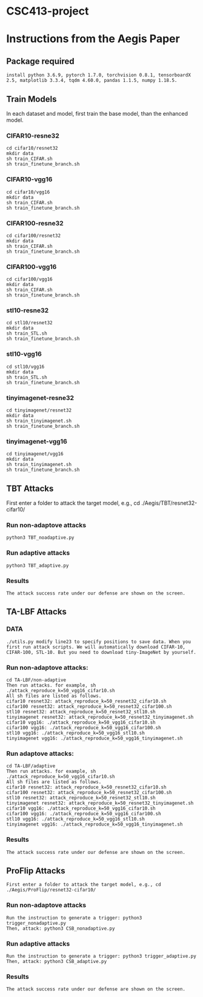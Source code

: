 # CSC413-project

# Instructions from the Aegis Paper

## Package required

    install python 3.6.9, pytorch 1.7.0, torchvision 0.8.1, tensorboardX 2.5, matplotlib 3.3.4, tqdm 4.60.0, pandas 1.1.5, numpy 1.18.5.


## Train Models
In each dataset and model, first train the base model, than the enhanced model.

### CIFAR10-resne32
    cd cifar10/resnet32
    mkdir data
    sh train_CIFAR.sh
    sh train_finetune_branch.sh
    
### CIFAR10-vgg16
    cd cifar10/vgg16
    mkdir data
    sh train_CIFAR.sh
    sh train_finetune_branch.sh
    
### CIFAR100-resne32
    cd cifar100/resnet32
    mkdir data
    sh train_CIFAR.sh
    sh train_finetune_branch.sh
    
### CIFAR100-vgg16
    cd cifar100/vgg16
    mkdir data
    sh train_CIFAR.sh
    sh train_finetune_branch.sh

### stl10-resne32
    cd stl10/resnet32
    mkdir data
    sh train_STL.sh
    sh train_finetune_branch.sh
    
### stl10-vgg16
    cd stl10/vgg16
    mkdir data
    sh train_STL.sh
    sh train_finetune_branch.sh
    
### tinyimagenet-resne32
    cd tinyimagenet/resnet32
    mkdir data
    sh train_tinyimagenet.sh
    sh train_finetune_branch.sh
    
### tinyimagenet-vgg16
    cd tinyimagenet/vgg16
    mkdir data
    sh train_tinyimagenet.sh
    sh train_finetune_branch.sh


## TBT Attacks

First enter a folder to attack the target model, e.g., cd ./Aegis/TBT/resnet32-cifar10/

### Run non-adaptove attacks
    python3 TBT_noadaptive.py
   
### Run adaptive attacks
    python3 TBT_adaptive.py
    

### Results
    The attack success rate under our defense are shown on the screen.


## TA-LBF Attacks

### DATA
    ./utils.py modify line23 to specify positions to save data. When you first run attack scripts. We will automatically download CIFAR-10, CIFAR-100, STL-10. But you need to download tiny-ImageNet by yourself.



### Run non-adaptove attacks:
    cd TA-LBF/non-adaptive
    Then run attacks. for example, sh ./attack_reproduce_k=50_vgg16_cifar10.sh
    All sh files are listed as follows.
    cifar10 resnet32: attack_reproduce_k=50_resnet32_cifar10.sh
    cifar100 resnet32: attack_reproduce_k=50_resnet32_cifar100.sh
    stl10 resnet32: attack_reproduce_k=50_resnet32_stl10.sh
    tinyimagenet resnet32: attack_reproduce_k=50_resnet32_tinyimagenet.sh
    cifar10 vgg16: ./attack_reproduce_k=50_vgg16_cifar10.sh
    cifar100 vgg16: ./attack_reproduce_k=50_vgg16_cifar100.sh
    stl10 vgg16: ./attack_reproduce_k=50_vgg16_stl10.sh
    tinyimagenet vgg16: ./attack_reproduce_k=50_vgg16_tinyimagenet.sh

### Run adaptove attacks:
    cd TA-LBF/adaptive
    Then run attacks. for example, sh ./attack_reproduce_k=50_vgg16_cifar10.sh
    All sh files are listed as follows.
    cifar10 resnet32: attack_reproduce_k=50_resnet32_cifar10.sh
    cifar100 resnet32: attack_reproduce_k=50_resnet32_cifar100.sh
    stl10 resnet32: attack_reproduce_k=50_resnet32_stl10.sh
    tinyimagenet resnet32: attack_reproduce_k=50_resnet32_tinyimagenet.sh
    cifar10 vgg16: ./attack_reproduce_k=50_vgg16_cifar10.sh
    cifar100 vgg16: ./attack_reproduce_k=50_vgg16_cifar100.sh
    stl10 vgg16: ./attack_reproduce_k=50_vgg16_stl10.sh
    tinyimagenet vgg16: ./attack_reproduce_k=50_vgg16_tinyimagenet.sh
    

### Results
    The attack success rate under our defense are shown on the screen.
    
## ProFlip Attacks
    First enter a folder to attack the target model, e.g., cd ./Aegis/ProFlip/resnet32-cifar10/

### Run non-adaptove attacks
    Run the instruction to generate a trigger: python3 trigger_nonadaptive.py
    Then, attack: python3 CSB_nonadaptive.py
   
### Run adaptive attacks
    Run the instruction to generate a trigger: python3 trigger_adaptive.py
    Then, attack: python3 CSB_adaptive.py
    

### Results
    The attack success rate under our defense are shown on the screen.
